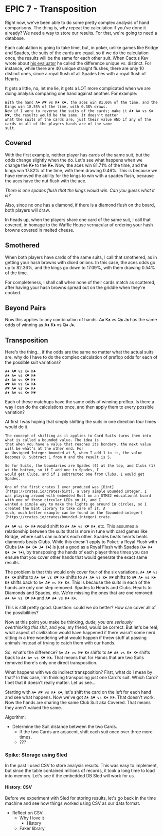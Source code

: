 # EPIC 7 - Transposition

Right now, we've been able to do some pretty complex analysis of hand comparisons. The thing is, why repeat the calculation
if you've done it already? We need a way to store our results. For that, we're going to need a database. 

Each calculation is going to take time, but, in poker, unlike games like Bridge and Spades, the suits of the cards
are equal, so if we do the calculation once, the results will be the same for each other suit. When Cactus Kev wrote 
about [his evaluator](https://suffe.cool/poker/evaluator.html) he called the difference unique vs. distinct. For instance,
while there are 40 unique straight flushes, there are only 10 distinct ones, since a royal flush of all Spades ties
with a royal flush of Hearts.

It gets a little, no, let me lie, it gets a LOT more complicated when we are doing analysis comparing one hand
against another. For example:

    With the hand A♠ A♥ vs K♦ K♣, the aces win 81.06% of the time, and the Kings win 18.55% of the time, with 0.38% draws.
    Now if I were to reverse the suits of the cards; make it A♦ A♣ vs K♠ K♥, the results would be the same. It doesn't matter
    what the suits of the cards are, just their value AND if any of the cards in all of the players hands are of the same 
    suit. 

## Covered

With the first example, neither player has cards of the same suit, but the odds change slightly when the do. Let's see
what happens when we change the K♦ to the K♠. Now, the aces win 81.71% of the time, and the kings win 17.82% of the time, 
with them drawing 0.46%. This is because we have removed the ability for the kings to win with a spades flush, because
the aces have the nut flush with the ace. 

_There is one spades flush that the kings would win. Can you guess what it is?_

Also, since no one has a diamond, if there is a diamond flush on the board, both players will draw. 

In heads up, when the players share one card of the same suit, I call that covered, in homage to the Waffle House vernacular
of ordering your hash browns covered in melted cheese.

## Smothered

When both players have cards of the same suits, I call that smothered, as in getting your hash browns with diced onions.
In this case, the aces odds go up to 82.36%, and the kings go down to 17.09%, with them drawing 0.54% of the time.

For completeness, I shall call when none of their cards match as scattered, after having your hash browns spread out on 
the griddle when they're cooked.  

## Beyond Pairs

Now this applies to any combination of hands. A♠ K♠ vs Q♠ J♠ has the same odds of winning as A♦ K♦ vs Q♦ J♦. 

## Transposition

Here's the thing... if the odds are the same no matter what the actual suits are, why do I have to do the complex
calculation of preflop odds for each of the possible suit variations? 

    A♠ A♥ vs K♦ K♣
    A♠ A♦ vs K♥ K♣
    A♠ A♣ vs K♥ K♦
    A♥ A♦ vs K♠ K♣
    A♥ A♣ vs K♠ K♦
    A♦ A♣ vs K♠ K♥

Each of these matchups have the same odds of winning preflop. Is there a way I can do the calculations once, and then 
apply them to every possible variation?

At first I was hoping that simply shifting the suits in one direction four times would do it. 

    The concept of shifting as it applies to Card Suits turns them into what is called a bounded value. The idea is
    that when you have a value that reaches its bondary, the next value will be what's at the other end. For
    an Unsigned Integer bounded at 5, when I add 1 to it, the value becomes 0. Subtract 1 from 0 and the result is 5.

    So for Suits, the boundaries are Spades (4) at the top, and Clubs (1) at the bottom, so if I add one to Spades, I
    would get Clubs, and if I subtracted one from Clubs, I would get Spades. 

    One of the first crates I ever produced was [Bint](https://crates.io/crates/bint), a very simple Bounded Integer. I
    was playing around with embedded Rust on an STM32 educational board with one of those circular LEDs on it, and I 
    wanted a simple way to make the lights go around in circles, so I created the Bint library to take care of it. A 
    much, much better example can be found in the [bounded-integer](https://crates.io/crates/bounded-integer) crate.

`A♠ A♥ vs K♦ K♣` would shift to `A♠ A♣ vs K♥ K♦`, etc. This assumes a relationship between the suits that is more in tune with card games like Bridge,
where suits can outrank each other. Spades beats hearts beats diamonds beats Clubs. While this doesn't apply to Poker;
a Royal Flush with Clubs (`A♣ K♣ Q♣ J♣ T♣`) is just a good as a Royal Flush with Spades (`A♠ K♠ Q♠ J♠ T♠`), by transposing
the hands of each player three times you can ensure that you cover other hands that would generate the exact same results.

The problem is that this would only cover four of the six variations. `A♠ A♥ vs K♦ K♣` shifts to `A♠ A♣ vs K♥ K♦` shifts
to `A♦ A♣ vs K♠ K♥` shifts to `A♥ A♦ vs K♠ K♣` shifts back to `A♠ A♥ vs K♦ K♣`. This is because the suits in each of the
hands are only one step removed. Spades to Hearts and Clubs. Hearts to Diamonds and Spades, etc. We're missing the ones 
that are one removed: `A♠ A♦ vs K♥ K♣` and `A♥ A♣ vs K♠ K♦`.

This is still pretty good. Question: could we do better? How can cover all of the possibilities? 

Now at this point you make be thinking, _dude, you are seriously overthinking this shit_, and you, my friend, would be
correct. But let's be real; what aspect of civilization would have happened if there wasn't some nerd sitting in a tree
wondering what would happen if threw stuff at passing animals instead of trying to catch them with our hands. 

So, what's the difference? `A♠ A♦ vs K♥ K♣` shifts to `A♥ A♣ vs K♠ K♦` shifts back to `A♠ A♦ vs K♥ K♣`. That means that
for Hands that are two Suits removed there's only one direct transposition. 

What happens with we do indirect transposition? First, what do I mean by that? In this case, I'm thinking transposing
just one Card's suit. Which Card? I bet that it doesn't really matter. Let us see...

Starting with `A♠ A♥ vs K♦ K♣`, let's shift the card on the left for each hand and see what happens. Now we've got 
`A♣ A♥ vs K♠ K♣`. That doesn't work. Now the hands are sharing the same Club Suit aka Covered. That means they aren't
valued the same.


Algorithm:

* Determine the Suit distance between the two Cards.
    * If the two Cards are adjacent, shift each suit once over three more times.
    * ???

### Spike: Storage using Sled

In the past I used CSV to store analysis results. This was easy to implement, but since the table
contained millions of records, it took a long time to load into memory. Let's see if the embedded 
DB Sled will work for us. 

#### History: CSV

Before we experiment with Sled for storing results, let's go back in the time machine and see
how things worked using CSV as our data format. 

* Reflect on CSV
  * Why I love it
    * History
  * Faker library


